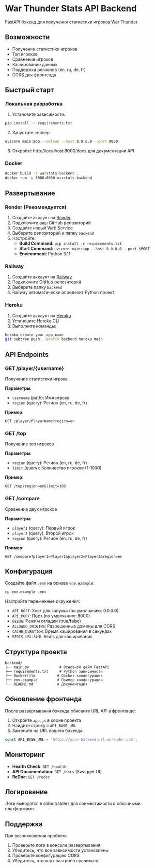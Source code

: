 # War Thunder Stats API Backend

FastAPI бэкенд для получения статистики игроков War Thunder.

## Возможности

- Получение статистики игроков
- Топ игроков
- Сравнение игроков
- Кэширование данных
- Поддержка регионов (en, ru, de, fr)
- CORS для фронтенда

## Быстрый старт

### Локальная разработка

1. Установите зависимости:
```bash
pip install -r requirements.txt
```

2. Запустите сервер:
```bash
uvicorn main:app --reload --host 0.0.0.0 --port 8000
```

3. Откройте http://localhost:8000/docs для документации API

### Docker

```bash
docker build -t warstats-backend .
docker run -p 8000:8000 warstats-backend
```

## Развертывание

### Render (Рекомендуется)

1. Создайте аккаунт на [Render](https://render.com)
2. Подключите ваш GitHub репозиторий
3. Создайте новый Web Service
4. Выберите репозиторий и папку `backend`
5. Настройте:
   - **Build Command**: `pip install -r requirements.txt`
   - **Start Command**: `uvicorn main:app --host 0.0.0.0 --port $PORT`
   - **Environment**: Python 3.11

### Railway

1. Создайте аккаунт на [Railway](https://railway.app)
2. Подключите GitHub репозиторий
3. Выберите папку `backend`
4. Railway автоматически определит Python проект

### Heroku

1. Создайте аккаунт на [Heroku](https://heroku.com)
2. Установите Heroku CLI
3. Выполните команды:
```bash
heroku create your-app-name
git subtree push --prefix backend heroku main
```

## API Endpoints

### GET /player/{username}
Получение статистики игрока

**Параметры:**
- `username` (path): Имя игрока
- `region` (query): Регион (en, ru, de, fr)

**Пример:**
```
GET /player/PlayerName?region=en
```

### GET /top
Получение топ игроков

**Параметры:**
- `region` (query): Регион (en, ru, de, fr)
- `limit` (query): Количество игроков (1-1000)

**Пример:**
```
GET /top?region=en&limit=100
```

### GET /compare
Сравнение двух игроков

**Параметры:**
- `player1` (query): Первый игрок
- `player2` (query): Второй игрок
- `region` (query): Регион (en, ru, de, fr)

**Пример:**
```
GET /compare?player1=Player1&player2=Player2&region=en
```

## Конфигурация

Создайте файл `.env` на основе `env.example`:

```bash
cp env.example .env
```

Настройте переменные окружения:

- `API_HOST`: Хост для запуска (по умолчанию: 0.0.0.0)
- `API_PORT`: Порт (по умолчанию: 8000)
- `DEBUG`: Режим отладки (true/false)
- `ALLOWED_ORIGINS`: Разрешенные домены для CORS
- `CACHE_DURATION`: Время кэширования в секундах
- `REDIS_URL`: URL Redis для кэширования

## Структура проекта

```
backend/
├── main.py              # Основной файл FastAPI
├── requirements.txt     # Python зависимости
├── Dockerfile          # Docker конфигурация
├── env.example         # Пример конфигурации
└── README.md           # Документация
```

## Обновление фронтенда

После развертывания бэкенда обновите URL API в фронтенде:

1. Откройте `app.js` в корне проекта
2. Найдите строку с `API_BASE_URL`
3. Замените на URL вашего бэкенда:

```javascript
const API_BASE_URL = 'https://your-backend-url.onrender.com';
```

## Мониторинг

- **Health Check**: `GET /health`
- **API Documentation**: `GET /docs` (Swagger UI)
- **ReDoc**: `GET /redoc`

## Логирование

Логи выводятся в stdout/stderr для совместимости с облачными платформами.

## Поддержка

При возникновении проблем:

1. Проверьте логи в консоли развертывания
2. Убедитесь, что все зависимости установлены
3. Проверьте конфигурацию CORS
4. Убедитесь, что порт настроен правильно 